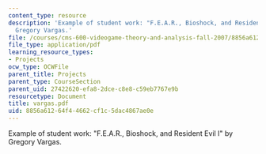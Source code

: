 ```yaml
---
content_type: resource
description: 'Example of student work: "F.E.A.R., Bioshock, and Resident Evil I" by
  Gregory Vargas.'
file: /courses/cms-600-videogame-theory-and-analysis-fall-2007/8856a61264f44662cf1c5dac4867ae0e_vargas.pdf
file_type: application/pdf
learning_resource_types:
- Projects
ocw_type: OCWFile
parent_title: Projects
parent_type: CourseSection
parent_uid: 27422620-efa8-2dce-c8e8-c59eb7767e9b
resourcetype: Document
title: vargas.pdf
uid: 8856a612-64f4-4662-cf1c-5dac4867ae0e
---
```

Example of student work: "F.E.A.R., Bioshock, and Resident Evil I" by Gregory Vargas.

